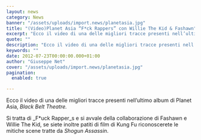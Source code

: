 ```yaml
---
layout: news
category: News
banner: "/assets/uploads/import.news/planetasia.jpg"
title: "(Video)Planet Asia “F*ck Rappers” con Willie The Kid & Fashawn"
excerpt: "Ecco il video di una delle migliori tracce presenti nell’ultimo album di Planet Asia, Black Belt Theatre. Si tratta di F*uck Rappers e si avvale della collaborazione di Fashawn e Willie The Kid, se siete inoltre patiti di film di Kung Fu riconoscerete le mitiche scene tratte da Shogun Assassin"
quote: ""
description: "Ecco il video di una delle migliori tracce presenti nell’ultimo album di Planet Asia, Black Belt Theatre. Si tratta di F*uck Rappers e si avvale della collaborazione di Fashawn e Willie The Kid, se siete inoltre patiti di film di Kung Fu riconoscerete le mitiche scene tratte da Shogun Assassin"
keywords: ""
date: 2012-07-23T00:00:00.000+01:00
author: "Giuseppe Net"
cover: "/assets/uploads/import.news/planetasia.jpg"
pagination:
  enabled: true

---
```


Ecco il video di una delle migliori tracce presenti nell’ultimo album di Planet Asia, _Black Belt Theatre._

Si tratta di _F\*uck Rapper_s e si avvale della collaborazione di Fashawn e Willie The Kid, se siete inoltre patiti di film di Kung Fu riconoscerete le mitiche scene tratte da _Shogun Assassin_.